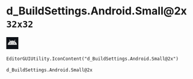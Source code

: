 # d_BuildSettings.Android.Small@2x `32x32`
<img src="/img/d_BuildSettings.Android.Small@2x.png" width=32 height=32>

``` CSharp
EditorGUIUtility.IconContent("d_BuildSettings.Android.Small@2x")
```
```
d_BuildSettings.Android.Small@2x
```

